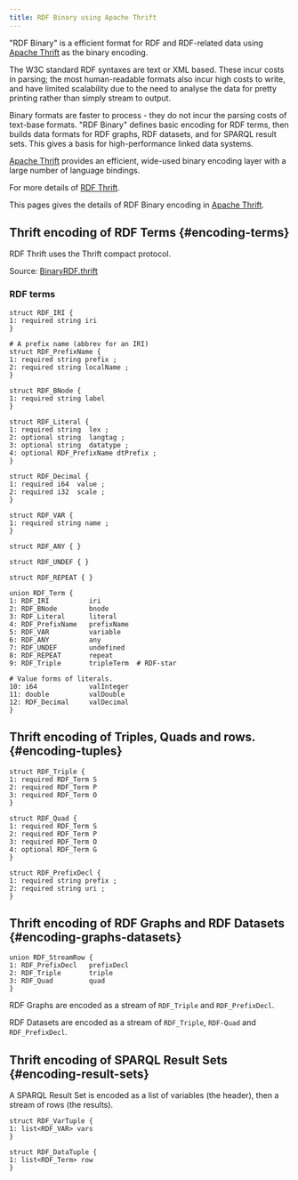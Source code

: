```yaml
---
title: RDF Binary using Apache Thrift
---
```


"RDF Binary" is a efficient format for RDF and RDF-related data using
[Apache Thrift](https://thrift.apache.org/) as the binary encoding.

The W3C standard RDF syntaxes are text or XML based.  These incur costs in
parsing; the most human-readable formats also incur high costs to write, and
have limited scalability due to the need to analyse the data for pretty
printing rather than simply stream to output.

Binary formats are faster to process - they do not incur the parsing
costs of text-base formats.  "RDF Binary" defines basic encoding for RDF
terms, then builds data formats for RDF graphs, RDF datasets, and for
SPARQL result sets.  This gives a basis for high-performance linked data
systems.

[Apache Thrift](https://thrift.apache.org/) provides an efficient, 
wide-used binary encoding layer with a large number of language bindings.

For more details of [RDF Thrift](http://afs.github.io/rdf-thrift).

This pages gives the details of RDF Binary encoding in [Apache Thrift](http://thrift.apache.org/).

## Thrift encoding of RDF Terms {#encoding-terms}

RDF Thrift uses the Thrift compact protocol.

Source: [BinaryRDF.thrift](https://github.com/apache/jena/blob/main/jena-arq/Grammar/RDF-Thrift/BinaryRDF.thrift)

### RDF terms

    struct RDF_IRI {
    1: required string iri
    }
    
    # A prefix name (abbrev for an IRI)
    struct RDF_PrefixName {
    1: required string prefix ;
    2: required string localName ;
    }
    
    struct RDF_BNode {
    1: required string label
    }
    
    struct RDF_Literal {
    1: required string  lex ;
    2: optional string  langtag ;
    3: optional string  datatype ;
    4: optional RDF_PrefixName dtPrefix ;
    }
    
    struct RDF_Decimal {
    1: required i64  value ;
    2: required i32  scale ;
    }
    
    struct RDF_VAR {
    1: required string name ;
    }
    
    struct RDF_ANY { }
    
    struct RDF_UNDEF { }
    
    struct RDF_REPEAT { }
    
    union RDF_Term {
    1: RDF_IRI          iri
    2: RDF_BNode        bnode
    3: RDF_Literal      literal
    4: RDF_PrefixName   prefixName 
    5: RDF_VAR          variable
    6: RDF_ANY          any
    7: RDF_UNDEF        undefined
    8: RDF_REPEAT       repeat
    9: RDF_Triple       tripleTerm  # RDF-star
    
    # Value forms of literals.
    10: i64             valInteger
    11: double          valDouble
    12: RDF_Decimal     valDecimal
    }

## Thrift encoding of Triples, Quads and rows. {#encoding-tuples}

    struct RDF_Triple {
    1: required RDF_Term S
    2: required RDF_Term P
    3: required RDF_Term O
    }
    
    struct RDF_Quad {
    1: required RDF_Term S
    2: required RDF_Term P
    3: required RDF_Term O
    4: optional RDF_Term G
    }
    
    struct RDF_PrefixDecl {
    1: required string prefix ;
    2: required string uri ;
    }

 ## Thrift encoding of RDF Graphs and RDF Datasets {#encoding-graphs-datasets}

    union RDF_StreamRow {
    1: RDF_PrefixDecl   prefixDecl
    2: RDF_Triple       triple
    3: RDF_Quad         quad
    }

RDF Graphs are encoded as a stream of `RDF_Triple` and `RDF_PrefixDecl`.

RDF Datasets are encoded as a stream of `RDF_Triple`, `RDF-Quad` and `RDF_PrefixDecl`.

## Thrift encoding of SPARQL Result Sets {#encoding-result-sets}

A SPARQL Result Set is encoded as a list of variables (the header), then
a stream of rows (the results).

    struct RDF_VarTuple {
    1: list<RDF_VAR> vars
    }
    
    struct RDF_DataTuple {
    1: list<RDF_Term> row
    }

